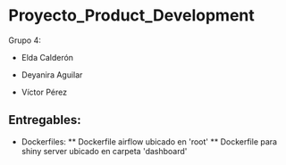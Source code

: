 # Proyecto_Product_Development
Grupo 4:

* Elda Calderón 

* Deyanira Aguilar

* Víctor Pérez 

## Entregables:

* Dockerfiles:
** Dockerfile airflow ubicado en 'root'
** Dockerfile para shiny server ubicado en carpeta 'dashboard'
